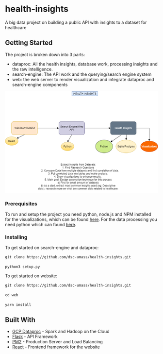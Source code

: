 # health-insights
A big data project on building a public API with insights to a dataset for healthcare


## Getting Started

The project is broken down into 3 parts: 
* dataproc: All the health insights, database work, processing insights and the raw intelligence. 
* search-engine: The API work and the querying/search engine system
* web: the web server to render visualization and integrate dataproc and search-engine components

![Overall Architecture](assets/planning-architecture.png)

### Prerequisites

To run and setup the project you need python, node.js and NPM installed for the visualizations, which can be found [here](https://nodejs.org/en/). For the data processing you need python which can found [here](https://www.python.org/downloads/release/python-374/).

### Installing

To get started on search-engine and dataproc:
```
git clone https://github.com/dsc-umass/health-insights.git

python3 setup.py
```

To get started on website:
```
git clone https://github.com/dsc-umass/health-insights.git

cd web

yarn install
```
<!-- 
## Deployment

To get started on visualizations:
```
cd dataproc/

sudo pm2 start api.py --name health-insights --interpreter=python3 -->

## Built With

* [GCP Dataproc](https://cloud.google.com/dataproc/) - Spark and Hadoop on the Cloud
* [Flask](http://flask.palletsprojects.com/en/1.1.x/) - API Framework
* [PM2](https://pm2.keymetrics.io/) - Production Server and Load Balancing
* [React](https://reactjs.org/) - Frontend framework for the website

